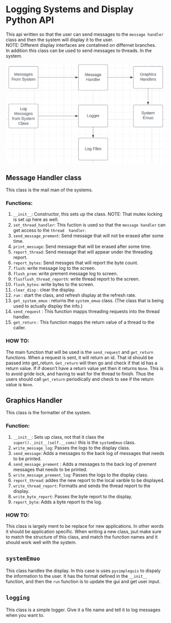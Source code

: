 # Logging Systems and Display Python API
This api written so that the user can send messages to the `message handler` class and then the system will display it to the user. \
NOTE: Different display interfaces are contatined on differnet branches. \
In addition this class can be used to send messages to threads. In the system.

![class structure](logging.png)

## Message Handler class
This class is the mail man of the systems. 
### Functions:
1. `__init__`: Constructor, this sets up the class. NOTE: That mutex locking is set up here as well.
2. `set_thread_handler`: This fuction is used so that the `message handler` can get access to the `thread  handler`.
3. `send_message_prement`: Send message that will not be erased after some time.
4. `print_message`: Send message that will be erased after some time.
5. `report_thread`: Send message that will appear under the threading report.
6. `report_bytes`: Send messges that will report the byte count.
7. `flush`: write message log to the screen.
8. `flush_prem`: write prement message log to screen.
9. `flusflush_thread_reporth`: write thread report to the screen. 
10. `flush_bytes`: write bytes to the screen.
11. `clear_disp` : clear the display. 
12. `run` : start the class, and refresh display at the refresh rate. 
11. `get_system_emuo` : returns the `system_emuo` class. (The class that is being used to actually display the info.)
12. `send_request` : This function mapps threading requests into the thread handler. 
13. `get_return` : This function mapps the return value of a thread to the caller. 

### HOW TO:
The main function that will be used is the `send_request` and `get_return` functions. When a request is sent, it will return an id. That id should be passed into get_return. `Get_return` will then go and check if that id has a return value. If if doesn't have a return value yet then it returns `None`. This is to avoid gride lock, and having to wait for the thread to finish. Thus the users should call  `get_return` periodically and check to see if the return value is `None`.

## Graphics Handler
This class is the formatter of the system.
### Function:
1. `__init__`: Sets up class, not that it class the `super()._init__(self.__coms)` this is the `systemEmuo` class. 
2. `write_message_log`: Passes the logs to the display class.
3. `send_message`: Adds a messages to the back log of messages that needs to be printed. 
4. `send_message_prement` : Adds a messages to the back log of prement messages that needs to be printed. 
5. `write_message_prement_log`: Passes the logs to the display class.
6. `report_thread`: addes the new report to the local varible to be displayed. 
7. `write_thread_report`: Formatts and sends the thread report to the display.
8. `write_byte_report`: Passes the byte report to the display. 
9. `report_byte`: Adds a byte report to the log.

### HOW TO:
This class is largely ment to be replace for new applications. In other words it should be application specific. When writing a new class, jsut make sure to match the structure of this class, and match the function names and it should work well with the system. 

## `systemEmuo`
This class handles the display. In this case is uses `pysimpleguis` to dispaly the information to the user. It has the format defined in the `__init__` function, and then the `run` function is to update the gui and get user input.

## `logging`
This class is a simple logger. Give it a file name and tell it to log messages when you want to. 